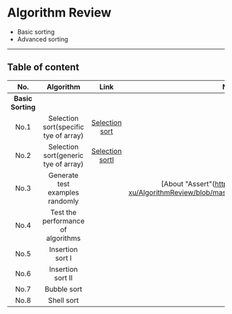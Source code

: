 # Algorithm Review
- Basic sorting
- Advanced sorting
---
## Table of content
| No.  | Algorithm  | Link | Notes |
| :------------: |:---------------:| :-----:|:-----:|
| **Basic Sorting**|                                      
|  No.1  | Selection sort(specific tye of array) |[Selection sort](https://github.com/Cecilia-xu/AlgorithmReview/blob/master/sorting/SelectionSort.java)     | 
| No.2  | Selection sort(generic tye of array) |[Selection sortI](https://github.com/Cecilia-xu/AlgorithmReview/blob/master/sorting/SelectionSort.java)     |
| No.3  | Generate test examples randomly | |[About "Assert"(https://github.com/Cecilia-xu/AlgorithmReview/blob/master/sorting/About%20Assert.md)]|
| No.4  | Test the performance of algorithms| | | 
| No.5  | Insertion sort I| | | 
| No.6  | Insertion sort II| | | 
| No.7  | Bubble sort | | | 
| No.8  | Shell sort | | |
